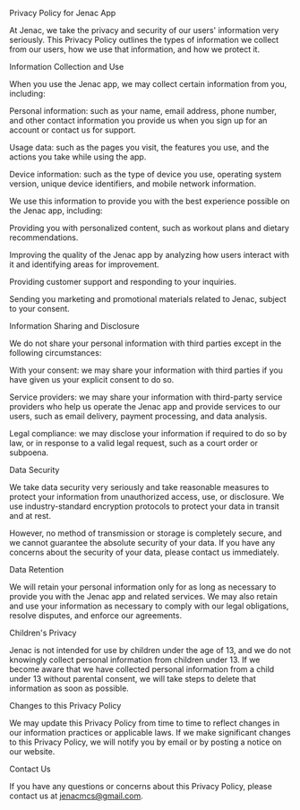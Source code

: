 Privacy Policy for Jenac App

At Jenac, we take the privacy and security of our users' information very seriously. This Privacy Policy outlines the types of information we collect from our users, how we use that information, and how we protect it.

Information Collection and Use

When you use the Jenac app, we may collect certain information from you, including:

Personal information: such as your name, email address, phone number, and other contact information you provide us when you sign up for an account or contact us for support.

Usage data: such as the pages you visit, the features you use, and the actions you take while using the app.

Device information: such as the type of device you use, operating system version, unique device identifiers, and mobile network information.

We use this information to provide you with the best experience possible on the Jenac app, including:

Providing you with personalized content, such as workout plans and dietary recommendations.

Improving the quality of the Jenac app by analyzing how users interact with it and identifying areas for improvement.

Providing customer support and responding to your inquiries.

Sending you marketing and promotional materials related to Jenac, subject to your consent.

Information Sharing and Disclosure

We do not share your personal information with third parties except in the following circumstances:

With your consent: we may share your information with third parties if you have given us your explicit consent to do so.

Service providers: we may share your information with third-party service providers who help us operate the Jenac app and provide services to our users, such as email delivery, payment processing, and data analysis.

Legal compliance: we may disclose your information if required to do so by law, or in response to a valid legal request, such as a court order or subpoena.

Data Security

We take data security very seriously and take reasonable measures to protect your information from unauthorized access, use, or disclosure. We use industry-standard encryption protocols to protect your data in transit and at rest.

However, no method of transmission or storage is completely secure, and we cannot guarantee the absolute security of your data. If you have any concerns about the security of your data, please contact us immediately.

Data Retention

We will retain your personal information only for as long as necessary to provide you with the Jenac app and related services. We may also retain and use your information as necessary to comply with our legal obligations, resolve disputes, and enforce our agreements.

Children's Privacy

Jenac is not intended for use by children under the age of 13, and we do not knowingly collect personal information from children under 13. If we become aware that we have collected personal information from a child under 13 without parental consent, we will take steps to delete that information as soon as possible.

Changes to this Privacy Policy

We may update this Privacy Policy from time to time to reflect changes in our information practices or applicable laws. If we make significant changes to this Privacy Policy, we will notify you by email or by posting a notice on our website.

Contact Us

If you have any questions or concerns about this Privacy Policy, please contact us at jenacmcs@gmail.com.
